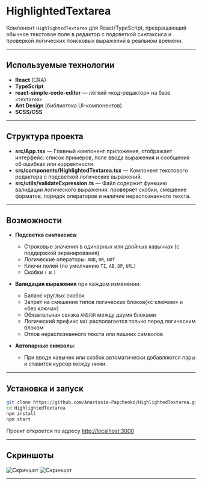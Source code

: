 # HighlightedTextarea

Компонент `HighlightedTextarea` для React/TypeScript, превращающий обычное текстовое поле в редактор с подсветкой синтаксиса и проверкой логических поисковых выражений в реальном времени.

---

## Используемые технологии

- **React** (CRA)
- **TypeScript**  
- **react-simple-code-editor** — лёгкий «код-редактор» на базе `<textarea>`  
- **Ant Design** (библиотека UI-компонентов)
- **SCSS/CSS**
  

---

## Структура проекта

- **src/App.tsx** — Главный компонент приложения, отображает интерфейс: список примеров, поле ввода выражения и сообщения об ошибках или корректности.
- **src/components/HighlightedTextarea.tsx** — Компонент текстового редактора с подсветкой логических выражений.
- **src/utils/validateExpression.ts** — Файл содержит функцию валидации логического выражения: проверяет скобки, смешение форматов, порядок операторов и наличие нераспознанного текста.

---

## Возможности

- **Подсветка синтаксиса**:
  - Строковые значения в одинарных или двойных кавычках (с поддержкой экранирования)
  - Логические операторы: `AND`, `OR`, `NOT`
  - Ключи полей (по умолчанию `TI`, `AB`, `DP`, `URL`)
  - Скобки `(` и `)`

- **Валидация выражения** при каждом изменении:
  - Баланс круглых скобок  
  - Запрет на смешение типов логических блоков(«с ключом» и «без ключа») 
  - Обязательная связка `AND`/`OR` между двумя блоками 
  - Логический префикс `NOT` располагается только перед логическим блоком 
  - Отлов нераспознанного текста или лишних символов

- **Автопарные символы**:
  - При вводе кавычек или скобок автоматически добавляются пары и ставится курсор между ними.

---

## Установка и запуск

```bash
git clone https://github.com/Anastasia-Papchenko/HighlightedTextarea.git
cd HighlightedTextarea
npm install
npm start
```

Проект откроется по адресу [http://localhost:3000](http://localhost:3000)

---

## Скриншоты

![Скриншот]()
![Скриншот]()

---

